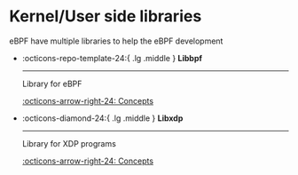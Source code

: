 # Kernel/User side libraries

eBPF have multiple libraries to help the eBPF development

<div class="grid cards" markdown>

-   :octicons-repo-template-24:{ .lg .middle } __Libbpf__

    ---

    Library for eBPF

    [:octicons-arrow-right-24: Concepts](./libbpf.md)

-   :octicons-diamond-24:{ .lg .middle } __Libxdp__

    ---

    Library for XDP programs

    [:octicons-arrow-right-24: Concepts](./libxdp/libxdp.md)

</div>
